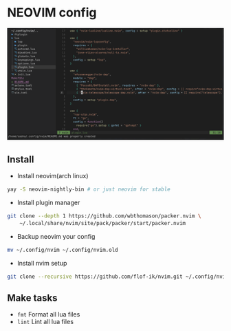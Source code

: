 # NEOVIM config

![Screenhot](./screen.png)

## Install
- Install neovim(arch linux)
```bash
yay -S neovim-nightly-bin # or just neovim for stable
```

- Install plugin manager
```bash
git clone --depth 1 https://github.com/wbthomason/packer.nvim \
    ~/.local/share/nvim/site/pack/packer/start/packer.nvim
```

- Backup neovim your config
```bash
mv ~/.config/nvim ~/.config/nvim.old
```

- Install nvim setup 
```bash
git clone --recursive https://github.com/flof-ik/nvim.git ~/.config/nvim
```

## Make tasks
- `fmt` Format all lua files
- `lint` Lint all lua files
